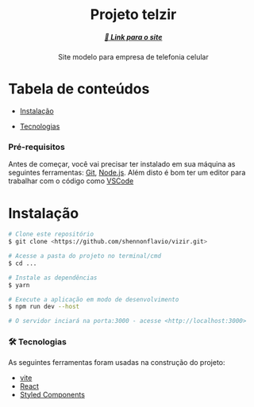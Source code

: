 <h1 align="center">Projeto telzir</h1>

<h5 align="center">
    <a href="https://vizir-lyart.vercel.app/">🔗 Link para o site</a>
</h5>
<p align="center"> Site modelo para empresa de telefonia celular</p>

Tabela de conteúdos
=================
<!--ts-->
   
   * [Instalação](#instalacao)
  
   
   * [Tecnologias](#tecnologias)
<!--te-->

### Pré-requisitos

Antes de começar, você vai precisar ter instalado em sua máquina as seguintes ferramentas:
[Git](https://git-scm.com), [Node.js](https://nodejs.org/en/). 
Além disto é bom ter um editor para trabalhar com o código como [VSCode](https://code.visualstudio.com/)

# Instalação
```bash
# Clone este repositório
$ git clone <https://github.com/shennonflavio/vizir.git>

# Acesse a pasta do projeto no terminal/cmd
$ cd ...

# Instale as dependências
$ yarn

# Execute a aplicação em modo de desenvolvimento
$ npm run dev --host

# O servidor inciará na porta:3000 - acesse <http://localhost:3000>

```

### 🛠 Tecnologias

As seguintes ferramentas foram usadas na construção do projeto:


- [vite](https://vitejs.dev/)
- [React](https://pt-br.reactjs.org/)
- [Styled Components](https://styled-components.com/)
